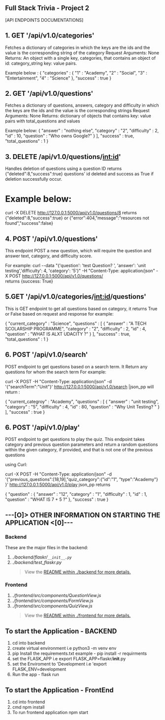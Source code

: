 ## Full Stack Trivia - Project 2

[API ENDPOINTS DOCUMENTATIONS]

## 1. GET '/api/v1.0/categories'

Fetches a dictionary of categories in which the keys are the ids and the value is the corresponding string of the category
Request Arguments: None
Returns: An object with a single key, categories, that contains an object of id: category_string key: value pairs.

Example below :
{
"categories" : {
"1" : "Academy",
"2" : "Social",
"3" : "Entertainment",
"4" : "Science"
},
"success" : true
}

## 2. GET '/api/v1.0/questions'

Fetches a dictionary of questions, answers, category and difficulty in which the keys are the ids and the value is the corresponding strings
Request Arguments: None
Returns: dictionary of objects that contains key: value pairs with total_questions and values

Example below:
{
"answer" : "nothing else",
"category" : "2",
"difficulty" : 2,
"id" : 10,
"question" : "Who owns Google?"
}
],
"success" : true,
"total_questions" : 1
}

## 3. DELETE /api/v1.0/questions/<int:id>'

Handles deletion of questions using a question ID
returns {"deleted":8,"success":true} questions' id deleted and success as True if deletion successfully occur.

# Example below:

curl -X DELETE http://127.0.0.1:5000/api/v1.0/questions/8
returns {"deleted":8,"success":true} or
{"error":404,"message":"resources not found","success":false}

## 4. POST '/api/v1.0/questions'

This endpoint POST a new question, which will require the question and answer text, category, and difficulty score.

For example:
curl --data "{'question': 'test Question? ', 'answer': 'unit testing','difficulty': 4, 'category': '5'}" -H "Content-Type: application/json" -X POST http://127.0.0.1:5000/api/v1.0/questions/  
 returns {success: True}

## 5.GET '/api/v1.0/categories/<int:id>/questions'

This is GET endpoint to get all questions based on category, it returns True or False based on request and response for example:

{
"current_category" : "Science",
"questions" : [
{
"answer" : "A TECH SCOLARSHIP PROGRAMME",
"category" : "2",
"difficulty" : 2,
"id" : 4,
"question" : "WHAT IS ALXT UDACITY ?"
}
],
"success" : true,
"total_questions" : 1
}

## 6. POST '/api/v1.0/search'

POST endpoint to get questions based on a search term.
It Return any questions for whom the search term
For example:

curl -X POST -H "Content-Type: application/json" -d '{"searchTerm":"Unit"}' http://127.0.0.1:5000/api/v1.0/search |json_pp will return :

{
"current_categroy" : "Academy",
"questions" : [
{
"answer" : "unit testing",
"category" : "5",
"difficulty" : 4,
"id" : 80,
"question" : "Why Unit Testing? "
}
],
"success" : true
}

## 6. POST '/api/v1.0/play'

POST endpoint to get questions to play the quiz.
This endpoint takes category and previous question parameters
and return a random questions within the given category,
if provided, and that is not one of the previous questions

using Curl:

curl -X POST -H "Content-Type: application/json" -d '{"previous_questions":[18,19],"quiz_category":{"id":"1", "type":"Academy"} }' http://127.0.0.1:5000/api/v1.0/play json_pp
returns

{
"question" : {
"answer" : "12",
"category" : "1",
"difficulty" : 1,
"id" : 1,
"question" : "WHAT IS 7 + 5 ?"
},
"success" : true
}

## ---[O]> OTHER INFORMATION ON STARTING THE APPLICATION <[0]---

### Backend

These are the major files in the backend:

1. _./backend/flaskr/`__init__.py`_
2. _./backend/test_flaskr.py_
   > View the [README within ./backend for more details.](./frontend/README.md)

### Frontend

1. _./frontend/src/components/QuestionView.js_
2. _./frontend/src/components/FormView.js_
3. _./frontend/src/components/QuizView.js_
   > View the [README within ./frontend for more details.](./frontend/README.md)

## To start the Application - BACKEND

1. cd into backend
2. create virtual environment i.e python3 -m venv env
3. pip Install the requirements.txt example - pip install -r requirments
4. set the FLASK_APP i.e export FLASK_APP=flaskr/**init**.py
5. set the Enviroment to 'Development i.e 'export FLASK_ENV=development
6. Run the app - flask run

## To start the Application - FrontEnd

1. cd into frontend
2. cmd npm install
3. To run frontend application npm start
